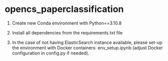 # opencs_paperclassification

1. Create new Conda environment with Python==3.10.8

2. Install all dependencies from the requirements.txt file

3. In the case of not having ElasticSearch instance available, please set-up the environment with Docker containers: env_setup.ipynb (adjust Docker configuration in config.py if needed).